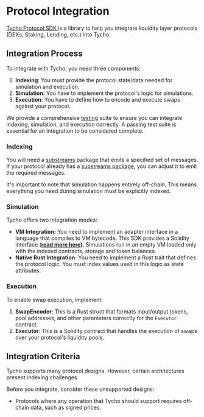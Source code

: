 # Protocol Integration

[Tycho Protocol SDK ](https://github.com/propeller-heads/tycho-protocol-sdk)is a library to help you integrate liquidity layer protocols (DEXs, Staking, Lending, etc.) into Tycho.

## Integration Process

To integrate with Tycho, you need three components:

1. **Indexing**: You must provide the protocol state/data needed for simulation and execution.
2. **Simulation:** You have to implement the protocol's logic for simulations.
3. **Execution**: You have to define how to encode and execute swaps against your protocol.

We provide a comprehensive [testing](3.-testing.md) suite to ensure you can integrate indexing, simulation, and execution correctly. A passing test suite is essential for an integration to be considered complete.

### Indexing

You will need a [substreams](https://substreams.streamingfast.io/) package that emits a specified set of messages. If your protocol already has a [substreams package](https://github.com/messari/substreams), you can adjust it to emit the required messages.

It's important to note that simulation happens entirely off-chain. This means everything you need during simulation must be explicitly indexed.

### Simulation

Tycho offers two integration modes:

* **VM Integration:** You need to implement an adapter interface in a language that compiles to VM bytecode. This SDK provides a Solidity interface ([**read more here**](simulation/ethereum-solidity.md)**).** Simulations run in an empty VM loaded only with the indexed contracts, storage and token balances.&#x20;
* **Native Rust Integration:** You need to implement a Rust trait that defines the protocol logic. You must index values used in this logic as state attributes.

### Execution

To enable swap execution, implement:

1. **SwapEncoder**: This is a Rust struct that formats input/output tokens, pool addresses, and other parameters correctly for the `Executor` contract.
2. **Executor**: This is a Solidity contract that handles the execution of swaps over your protocol's liquidity pools.&#x20;

## Integration Criteria

Tycho supports many protocol designs. However, certain architectures present indexing challenges.

Before you integrate, consider these unsupported designs:

* Protocols where any operation that Tycho should support requires off-chain data, such as signed prices.

